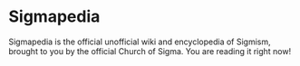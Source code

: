 # Sigmapedia

Sigmapedia is the official unofficial wiki and encyclopedia of Sigmism, brought to you by the official Church of Sigma. You are reading it right now!
